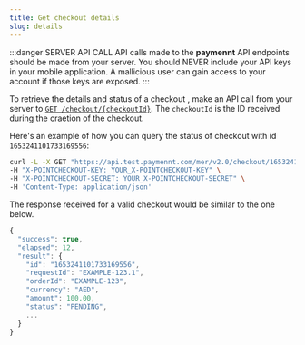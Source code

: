 ```yaml
---
title: Get checkout details
slug: details
---
```


:::danger SERVER API CALL
API calls made to the **paymennt** API endpoints should be made from your server. You should NEVER include your API keys in your mobile application. A mallicious user can gain access to your account if those keys are exposed.
:::

To retrieve the details and status of a checkout , make an API call from your server to <a href="/api/#operation/get_checkout" target="_blank">`GET /checkout/{checkoutId}`</a>. The `checkoutId` is the ID received during the craetion of the checkout.

Here's an example of how you can query the status of checkout with id `1653241101733169556`:

```bash title="curl"
curl -L -X GET "https://api.test.paymennt.com/mer/v2.0/checkout/1653241101733169556" \
-H "X-POINTCHECKOUT-KEY: YOUR_X-POINTCHECKOUT-KEY" \
-H "X-POINTCHECKOUT-SECRET: YOUR_X-POINTCHECKOUT-SECRET" \
-H 'Content-Type: application/json'
```

The response received for a valid checkout would be similar to the one below.

```jsx title="200 Response"
{
  "success": true,
  "elapsed": 12,
  "result": {
    "id": "1653241101733169556",
    "requestId": "EXAMPLE-123.1",
    "orderId": "EXAMPLE-123",
    "currency": "AED",
    "amount": 100.00,
    "status": "PENDING",
    ...
  }
}
```
